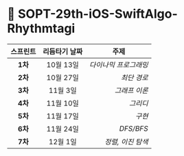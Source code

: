 # 🌊 SOPT-29th-iOS-SwiftAlgo-Rhythmtagi   

|  <center>스프린트</center> |  <center>리듬타기 날짜</center> |  <center>주제</center> |
|:--------|:--------:|--------:|
|<center>**1차**</center> | <center>10월 13일</center> |*다이나믹 프로그래밍*|
|<center>**2차**</center> | <center>10월 27일 </center> |*최단 경로* |
|<center>**3차**</center> | <center>11월 3일</center> |*그래프 이론* |
|<center>**4차**</center> | <center>11월 10일</center> |*그리디* |
|<center>**5차**</center> | <center>11월 17일</center> |*구현* |
|<center>**6차**</center> | <center>11월 24일</center> |*DFS/BFS* |
|<center>**7차**</center> | <center>12월 1일</center> |*정렬, 이진 탐색* |

